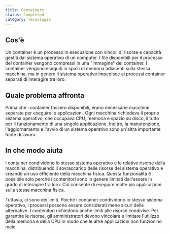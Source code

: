 ```yaml
---
title: Containers
status: Completed
category: Tecnologia
---
```


## Cos'è
Un container è un processo in esecuzione con vincoli di risorse e capacità gestiti dal sistema operativo di un computer. I file disponibili per il processo del container vengono compressi in una "immagine" del container. I container vengono eseguiti in spazi di memoria adiacenti sulla stessa macchina, ma in genere il sistema operativo impedisce ai processi container separati di interagire tra loro.

## Quale problema affronta 
Prima che i container fossero disponibili, erano necessarie macchine separate per eseguire le applicazioni. Ogni macchina richiedeva il proprio sistema operativo, che occupava CPU, memoria e spazio su disco, il tutto per il funzionamento di una singola applicazione. Inoltre, la manutenzione, l'aggiornamento e l'avvio di un sistema operativo sono un'altra importante fonte di lavoro.

## In che modo aiuta
I container condividono lo stesso sistema operativo e le relative risorse della macchina, distribuendo il sovraccarico delle risorse del sistema operativo e creando un uso efficiente della macchina fisica. Questa funzionalità è possibile solo perché i contenitori sono in genere limitati dall'essere in grado di interagire tra loro. Ciò consente di eseguire molte più applicazioni sulla stessa macchina fisica.

Tuttavia, ci sono dei limiti. Poiché i container condividono lo stesso sistema operativo, i processi possono essere considerati meno sicuri delle alternative. I contenitori richiedono anche limiti alle risorse condivise. Per garantire le risorse, gli amministratori devono vincolare e limitare l'utilizzo della memoria e della CPU in modo che le altre applicazioni non funzionino male.